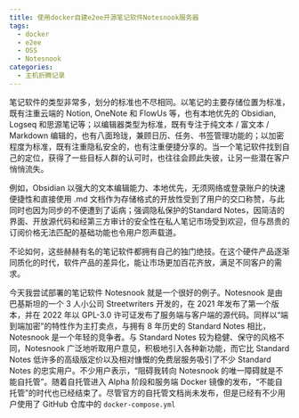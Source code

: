 ```yaml
---
title: 使用docker自建e2ee开源笔记软件Notesnook服务器
tags:
  - docker
  - e2ee
  - OSS
  - Notesnook
categories:
  - 主机折腾记录
---
```

笔记软件的类型非常多，划分的标准也不尽相同。以笔记的主要存储位置为标准，既有注重云端的 Notion, OneNote 和 FlowUs 等，也有本地优先的 Obsidian, Logseq 和思源笔记等；以编辑器类型为标准，既有专注于纯文本 / 富文本 / Markdown 编辑的，也有八面玲珑，兼顾日历、任务、书签管理功能的；以加密程度为标准，既有注重隐私安全的，也有注重便捷分享的。当一个笔记软件找到自己的定位，获得了一些目标人群的认可时，也往往会顾此失彼，让另一些潜在客户悄悄流失。

例如，Obsidian 以强大的文本编辑能力、本地优先，无须网络或登录账户的快速便捷性和直接使用 .md 文档作为存储格式的开放性受到了用户的交口称赞，与此同时也因为同步的不便遭到了诟病；强调隐私保护的Standard Notes，因简洁的界面、开放源代码和经第三方审计的安全性在私人笔记市场受到欢迎，但与昂贵的订阅价格无法匹配的基础功能也令用户怨声载道。

不论如何，这些赫赫有名的笔记软件都拥有自己的独门绝技。在这个硬件产品逐渐同质化的时代，软件产品的差异化，能让市场更加百花齐放，满足不同客户的需求。

今天我尝试部署的笔记软件 Notesnook 就是一个很好的例子。Notesnook 是由巴基斯坦的一个 3 人小公司 Streetwriters 开发的，在 2021 年发布了第一个版本，并在 2022 年以 GPL-3.0 许可证发布了服务端与客户端的源代码。同样以“端到端加密”的特性作为主打卖点，与拥有 8 年历史的 Standard Notes 相比，Notesnook 是一个年轻的竞争者。与 Standard Notes 较为稳健、保守的风格不同，Notesnook 广泛地听取用户意见，积极地引入各种新功能，而它比 Standard Notes 低许多的高级版定价以及相对慷慨的免费层服务吸引了不少 Standard Notes 的忠实用户。不少用户表示，“阻碍我转向 Notesnook 的唯一障碍就是不能自托管”。随着自托管进入 Alpha 阶段和服务端 Docker 镜像的发布，“不能自托管”的时代也已经结束了。尽管官方的自托管文档尚未发布，但是已经有不少用户使用了 GitHub 仓库中的 `docker-compose.yml`